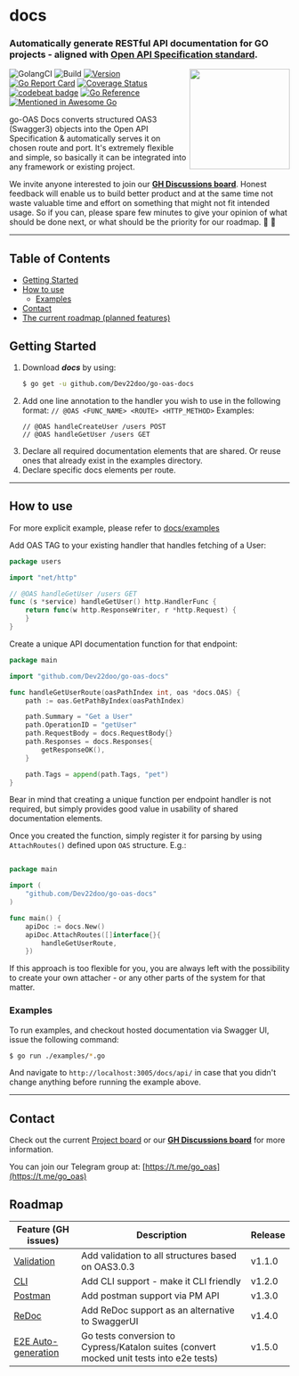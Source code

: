 # docs

### Automatically generate RESTful API documentation for GO projects - aligned with [Open API Specification standard](https://github.com/OAI/OpenAPI-Specification/blob/master/versions/3.0.3.md).

<img align="right" width="180px" src="https://raw.githubusercontent.com/kaynetik/dotfiles/master/svg-resources/go-grpc-web.svg">

![GolangCI](https://github.com/Dev22doo/go-oas-docs/workflows/golangci/badge.svg?branch=main)
![Build](https://github.com/Dev22doo/go-oas-docs/workflows/Build/badge.svg?branch=main)
[![Version](https://img.shields.io/badge/version-v1.0.5-success.svg)](https://github.com/Dev22doo/go-oas-docs/releases)
[![Go Report Card](https://goreportcard.com/badge/github.com/Dev22doo/go-oas-docs)](https://goreportcard.com/report/github.com/Dev22doo/go-oas-docs)
[![Coverage Status](https://coveralls.io/repos/github/go-oas/docs/badge.svg?branch=main)](https://coveralls.io/github/go-oas/docs?branch=main)
[![codebeat badge](https://codebeat.co/badges/32b86556-84e3-4db9-9f11-923d12994f90)](https://codebeat.co/projects/github-com-go-oas-docs-main)
[![Go Reference](https://pkg.go.dev/badge/github.com/Dev22doo/go-oas-docs.svg)](https://pkg.go.dev/github.com/Dev22doo/go-oas-docs)
[![Mentioned in Awesome Go](https://awesome.re/mentioned-badge.svg)](https://awesome-go.com)

go-OAS Docs converts structured OAS3 (Swagger3) objects into the Open API Specification & automatically serves it on
chosen route and port. It's extremely flexible and simple, so basically it can be integrated into any framework or
existing project.

We invite anyone interested to join our **[GH Discussions board](https://github.com/Dev22doo/go-oas-docs/discussions)**. Honest
feedback will enable us to build better product and at the same time not waste valuable time and effort on something
that might not fit intended usage. So if you can, please spare few minutes to give your opinion of what should be done
next, or what should be the priority for our roadmap. :muscle: :tada:

----

## Table of Contents

- [Getting Started](#getting-started)
- [How to use](#how-to-use)
    * [Examples](#examples)
- [Contact](#contact)
- [The current roadmap (planned features)](#roadmap)

## Getting Started

1. Download **_docs_** by using:
   ```sh
   $ go get -u github.com/Dev22doo/go-oas-docs
   ``` 
2. Add one line annotation to the handler you wish to use in the following
   format: `// @OAS <FUNC_NAME> <ROUTE> <HTTP_METHOD>`
   Examples:
   ```
   // @OAS handleCreateUser /users POST
   // @OAS handleGetUser /users GET
   ```
3. Declare all required documentation elements that are shared. Or reuse ones that already exist in the examples
   directory.
4. Declare specific docs elements per route.

----

## How to use

For more explicit example, please refer to [docs/examples](https://github.com/Dev22doo/go-oas-docs/examples)

Add OAS TAG to your existing handler that handles fetching of a User:

```go
package users

import "net/http"

// @OAS handleGetUser /users GET
func (s *service) handleGetUser() http.HandlerFunc {
	return func(w http.ResponseWriter, r *http.Request) {
	}
}
```

Create a unique API documentation function for that endpoint:

```go
package main

import "github.com/Dev22doo/go-oas-docs"

func handleGetUserRoute(oasPathIndex int, oas *docs.OAS) {
	path := oas.GetPathByIndex(oasPathIndex)

	path.Summary = "Get a User"
	path.OperationID = "getUser"
	path.RequestBody = docs.RequestBody{}
	path.Responses = docs.Responses{
		getResponseOK(),
	}

	path.Tags = append(path.Tags, "pet")
}
```

Bear in mind that creating a unique function per endpoint handler is not required, but simply provides good value in
usability of shared documentation elements.

Once you created the function, simply register it for parsing by using `AttachRoutes()` defined upon `OAS` structure.
E.g.:

```go

package main

import (
	"github.com/Dev22doo/go-oas-docs"
)

func main() {
	apiDoc := docs.New()
	apiDoc.AttachRoutes([]interface{}{
		handleGetUserRoute,
	})
```

If this approach is too flexible for you, you are always left with the possibility to create your own attacher - or any
other parts of the system for that matter.

### Examples

To run examples, and checkout hosted documentation via Swagger UI, issue the following command:

```sh
$ go run ./examples/*.go
```

And navigate to `http://localhost:3005/docs/api/` in case that you didn't change anything before running the example
above.

----

## Contact

Check out the current [Project board](https://github.com/Dev22doo/go-oas-docs/projects/1) or
our **[GH Discussions board](https://github.com/Dev22doo/go-oas-docs/discussions)** for more information.

You can join our Telegram group at: [https://t.me/go_oas](https://t.me/go_oas)

## Roadmap

| Feature (GH issues)                                             | Description                                                                              | Release |
| --------------------------------------------------------------- | ---------------------------------------------------------------------------------------- | ------- |
| [Validation](https://github.com/Dev22doo/go-oas-docs/issues/17)          | Add validation to all structures based on OAS3.0.3                                       | v1.1.0  |
| [CLI](https://github.com/Dev22doo/go-oas-docs/issues/18)                 | Add CLI support - make it CLI friendly                                                   | v1.2.0  |
| [Postman](https://github.com/Dev22doo/go-oas-docs/issues/19)             | Add postman support via PM API                                                           | v1.3.0  |
| [ReDoc](https://github.com/Dev22doo/go-oas-docs/issues/20)               | Add ReDoc support as an alternative to SwaggerUI                                         | v1.4.0  |
| [E2E Auto-generation](https://github.com/Dev22doo/go-oas-docs/issues/21) | Go tests conversion to Cypress/Katalon suites (convert mocked unit tests into e2e tests) | v1.5.0  |

